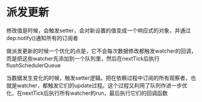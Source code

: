 # 派发更新

修改值是时候，会触发setter，会对新设置的值变成一个响应式的对象，并通过dep.notify()通知所有的订阅者

做派发更新的时候一个优化的点是，它不会每次数据修改都触发watcher的回调，而是把这些watcher先添加到一个队列里，然后在nextTick后执行flushSchedulerQueue

当数据发生变化的时候，触发setter逻辑。把在依赖过程中订阅的所有观察者，也就是watcher，都触发它们的update过程。这个过程又利用了队列作进一步优化，在nextTick后执行所有watcher的run，最后执行它们的回调函数